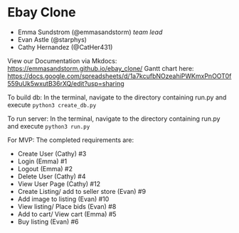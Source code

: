 # Ebay Clone

- Emma Sundstrom (@emmasandstorm) _team lead_
- Evan Astle (@starphys)
- Cathy Hernandez (@CatHer431)

View our Documentation via Mkdocs: https://emmasandstorm.github.io/ebay_clone/
Gantt chart here: https://docs.google.com/spreadsheets/d/1a7kcufbNOzeahiPWKmxPnOOT0f559uUk5wxutB36rXQ/edit?usp=sharing

To build db:
In the terminal, navigate to the directory containing run.py and execute `python3 create_db.py`

To run server:
In the terminal, navigate to the directory containing run.py and execute `python3 run.py`


For MVP:
The completed requirements are:
- Create User (Cathy) #3
- Login (Emma) #1
- Logout (Emma) #2
- Delete User (Cathy) #4
- View User Page (Cathy) #12
- Create Listing/ add to seller store (Evan) #9
- Add image to listing (Evan) #10
- View listing/ Place bids (Evan) #8
- Add to cart/ View cart (Emma) #5
- Buy listing (Evan) #6


